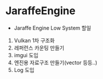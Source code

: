 # JaraffeEngine

- Jaraffe Engine Low System 할일
1. Vulkan 1차 구조화
2. 레퍼런스 카운팅 만들기
3. imgui 도입
4. 엔진용 자료구조 만들기(vector 등등..)
5. Log 도입
